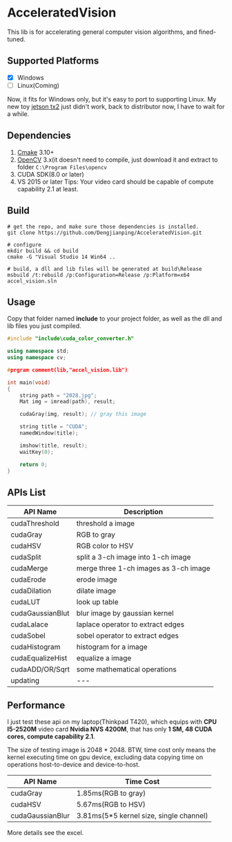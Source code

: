 # AcceleratedVision

This lib is for accelerating general computer vision algorithms, and fined-tuned.


## Supported Platforms
- [x] Windows
- [ ] Linux(Coming)

Now, it fits for Windows only, but it's easy to port to supporting Linux. 
My new toy [jetson tx2](https://www.nvidia.com/en-us/autonomous-machines/embedded-systems-dev-kits-modules/) just didn't work, back to distributor now, I have to wait for a while.

## Dependencies
1. [Cmake](https://cmake.org/) 3.10+
2. [OpenCV](https://opencv.org/) 3.x(it doesn't need to compile, just download it and extract to folder ```C:\Program Files\opencv```
3. CUDA SDK(8.0 or later)
4. VS 2015 or later
Tips: Your video card should be capable of compute capability 2.1 at least.


## Build

```
# get the repo, and make sure those dependencies is installed.
git clone https://github.com/Dengjianping/AcceleratedVision.git

# configure
mkdir build && cd build
cmake -G "Visual Studio 14 Win64 ..

# build, a dll and lib files will be generated at build\Release
msbuild /t:rebuild /p:Configuration=Release /p:Platform=x64 accel_vision.sln

```


## Usage
Copy that folder named **include** to your project folder, as well as the dll and lib files you just compiled.

```cpp
#include "include\cuda_color_converter.h"

using namespace std;
using namespace cv;

#prgram comment(lib,"accel_vision.lib")

int main(void)
{
    string path = "2028.jpg";
    Mat img = imread(path), result;

    cudaGray(img, result); // gray this image

    string title = "CUDA";
    namedWindow(title);

    imshow(title, result);
    waitKey(0);

    return 0;
}
```


## APIs List

API Name | Description
------ | ---------
cudaThreshold | threshold a image
cudaGray | RGB to gray
cudaHSV | RGB color to HSV
cudaSplit | split a 3-ch image into 1-ch image
cudaMerge | merge three 1-ch images as 3-ch image
cudaErode | erode image
cudaDilation | dilate image
cudaLUT | look up table
cudaGaussianBlut | blur image by gaussian kernel
cudaLalace | laplace operator to extract edges
cudaSobel | sobel operator to extract edges
cudaHistogram | histogram for a image
cudaEqualizeHist | equalize a image
cudaADD/OR/Sqrt | some mathematical operations
updating|---


## Performance
I just test these api on my laptop(Thinkpad T420), which equips with **CPU I5-2520M** video card **Nvidia NVS 4200M**, that has only **1 SM, 48 CUDA cores, compute capability 2.1**.

The size of testing image is 2048 * 2048. BTW, time cost only means the kernel executing time on gpu device, excluding data copying time on operations host-to-device and device-to-host.

API Name | Time Cost |
------ | ---------
cudaGray | 1.85ms(RGB to gray)
cudaHSV | 5.67ms(RGB to HSV)
cudaGaussianBlur | 3.81ms(5*5 kernel size, single channel)

More details see the excel.